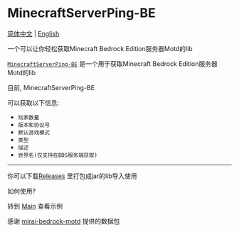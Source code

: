 # MinecraftServerPing-BE

[简体中文](README.md) | [English](README-EN.md)

一个可以让你轻松获取Minecraft Bedrock Edition服务器Motd的lib

[`MinecraftServerPing-BE`](https://github.com/MX233/MinecraftServerPing-BE) 是一个用于获取Minecraft Bedrock Edition服务器Motd的lib

目前, MinecraftServerPing-BE 

可以获取以下信息:


- `玩家数量`
- `版本和协议号`
- `默认游戏模式`
- `类型`
- `描述`
- `世界名(仅支持在BDS服务端获取)`

***

你可以下载[Releases](https://github.com/MX233/MinecraftServerPing-BE/releases) 里打包成jar的lib导入使用

如何使用?

转到 [Main](https://github.com/MX233/MinecraftServerPing-BE/blob/main/src/tax/cute/minecraftserverpingbe/Main.java) 查看示例

感谢 [mirai-bedrock-motd](https://github.com/zixuan2020/mirai-bedrock-motd/blob/master/src/main/java/top/zixuan007/BedrockSocket.java) 提供的数据包
